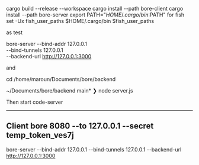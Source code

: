 cargo build --release --workspace
cargo install --path bore-client
cargo install --path bore-server
export PATH="$HOME/.cargo/bin:$PATH"
for fish
set -Ux fish_user_paths $HOME/.cargo/bin $fish_user_paths



as test

bore-server --bind-addr 127.0.0.1 \
            --bind-tunnels 127.0.0.1 \
            --backend-url http://127.0.0.1:3000

and

cd /home/maroun/Documents/bore/backend

~/Documents/bore/backend main*
❯ 
node server.js


Then start code-server

---------------------------------------------------------------
Client
bore 8080 --to 127.0.0.1 --secret temp_token_ves7j
---------------------------------------------------------------



bore-server --bind-addr 127.0.0.1 --bind-tunnels 127.0.0.1 --backend-url http://127.0.0.1:3000
